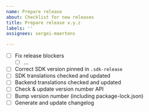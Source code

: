 ```yaml
---
name: Prepare release
about: Checklist for new releases
title: Prepare release x.y.z
labels: ''
assignees: sergei-maertens

---
```


- [ ] Fix release blockers
    - [ ] ...
- [ ] Correct SDK version pinned in `.sdk-release`
- [ ] SDK translations checked and updated
- [ ] Backend translations checked and updated
- [ ] Check & update version number API
- [ ] Bump version number (including package-lock.json)
- [ ] Generate and update changelog
